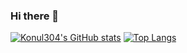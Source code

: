 ### Hi there 👋

<!--
**Konul304/Konul304** is a ✨ _special_ ✨ repository because its `README.md` (this file) appears on your GitHub profile.

Here are some ideas to get you started:

- 🔭 I’m currently working on ...
- 🌱 I’m currently learning ...
- 👯 I’m looking to collaborate on ...
- 🤔 I’m looking for help with ...
- 💬 Ask me about ...
- 📫 How to reach me: ...
- 😄 Pronouns: ...
- ⚡ Fun fact: ...
-->

[![Konul304's GitHub stats](https://github-readme-stats.vercel.app/api?username=Konul304&show_icons=true&theme=synthwave)](https://github.com/Konul304github-readme-stats)
[![Top Langs](https://github-readme-stats.vercel.app/api/top-langs/?username=Konul304&layout=donut-vertical)](https://github.com/Konul304/github-readme-stats)
